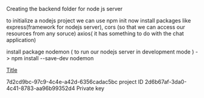 Creating the backend folder for node js server

to initialize a nodejs project we can use npm init
now install packages like express(framework for nodejs server), cors (so that we can access our resources from any soruce) axios( it has something to do with the chat application)

install package nodemon ( to run our nodejs server in development mode ) -> npm install --save-dev nodemon

[Title](https://www.youtube.com/redirect?event%253Dvideo_description%2526redir_token%253DQUFFLUhqbUE5bWJkUElKNmFVZmhQbTY0V1pGLWhUajBTd3xBQ3Jtc0tuNlJRNzlFejlfRDgwLVlFVWdzcy1wNVRKWUhScjlqSFROMEdGdmtPbUNWa1E1c0ZGeXVlNlVPMzJ5ZjExel9fVFVQNWZsVzV6VzBsa285Vm9XcDJXcm1VbG5YY3I5Y1hfSWRiUTNRYVpjUEsySV84QQ%2526q%253Dhttps%253A%252F%252Fblog.chatengine.io%252Ffullstack-chat%252Fnodejs-reactjs%2526v%253DFzv-rgwcFKk)


7d2cd9bc-97c9-4c4e-a42d-6356cadac5bc project ID
2d6b67af-3da0-4c41-8783-aa96b99352d4 Private key
